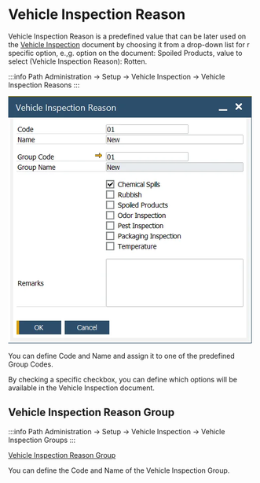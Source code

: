 # Vehicle Inspection Reason

Vehicle Inspection Reason is a predefined value that can be later used on the [Vehicle Inspection](../vehicle-inpection/overview.md) document by choosing it from a drop-down list for r specific option, e.,g. option on the document: Spoiled Products, value to select (Vehicle Inspection Reason): Rotten.

:::info Path
    Administration → Setup → Vehicle Inspection → Vehicle Inspection Reasons
:::

![Vehicle Inspection Reason](./media/vehicle-inspection-reason/vehicle-inspection-reason.webp)

You can define Code and Name and assign it to one of the predefined Group Codes.

By checking a specific checkbox, you can define which options will be available in the Vehicle Inspection document.

## Vehicle Inspection Reason Group

:::info Path
    Administration → Setup → Vehicle Inspection → Vehicle Inspection Groups
:::

[Vehicle Inspection Reason Group](./media/vehicle-inspection-reason/vehicle-inspection-reason-group.webp)

You can define the Code and Name of the Vehicle Inspection Group.
